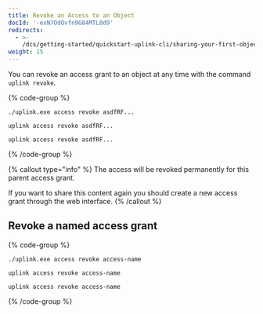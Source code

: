 ```yaml
---
title: Revoke an Access to an Object
docId: '-exN7OdOvfn9G84MTL0d9'
redirects:
  - >-
    /dcs/getting-started/quickstart-uplink-cli/sharing-your-first-object/revoke-an-access-to-an-object
weight: 15
---
```


You can revoke an access grant to an object at any time with the command `uplink revoke`.

{% code-group %}

```windows
./uplink.exe access revoke asdfRF...
```

```macos
uplink access revoke asdfRF...
```

```linux
uplink access revoke asdfRF...
```

{% /code-group %}

{% callout type="info"  %}
The access will be revoked permanently for this parent access grant.

If you want to share this content again you should create a new access grant through the web interface.
{% /callout %}

## Revoke a named access grant

{% code-group %}

```windows
./uplink.exe access revoke access-name
```

```macos
uplink access revoke access-name
```

```linux
uplink access revoke access-name
```

{% /code-group %}
